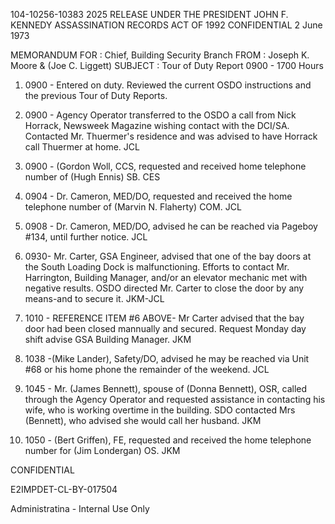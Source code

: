 104-10256-10383 2025 RELEASE UNDER THE PRESIDENT JOHN F. KENNEDY ASSASSINATION RECORDS ACT OF 1992
CONFIDENTIAL 2 June 1973

MEMORANDUM FOR : Chief, Building Security Branch
FROM : Joseph K. Moore & (Joe C. Liggett)
SUBJECT : Tour of Duty Report 0900 - 1700 Hours

1. 0900 - Entered on duty. Reviewed the current OSDO instructions and the previous Tour of Duty Reports.

2. 0900 - Agency Operator transferred to the OSDO a call from Nick Horrack, Newsweek Magazine wishing contact with the DCI/SA. Contacted Mr. Thuermer's residence and was advised to have Horrack call Thuermer at home. JCL

3. 0900 - (Gordon Woll, CCS, requested and received home telephone number of
 (Hugh Ennis) SB. CES

4. 0904 - Dr. Cameron, MED/DO, requested and received the home telephone number of (Marvin N. Flaherty) COM. JCL

5. 0908 - Dr. Cameron, MED/DO, advised he can be reached via Pageboy #134, until further notice. JCL

6. 0930- Mr. Carter, GSA Engineer, advised that one of the bay doors at the South Loading Dock is malfunctioning. Efforts to contact Mr. Harrington, Building Manager, and/or an elevator mechanic met with negative results. OSDO directed Mr. Carter to close the door by any means-and to secure it. JKM-JCL

7. 1010 - REFERENCE ITEM #6 ABOVE- Mr Carter advised that the bay door had been closed mannually and secured. Request Monday day shift advise GSA Building Manager. JKM

8. 1038 -(Mike Lander), Safety/DO, advised he may be reached via Unit #68 or his home phone the remainder of the weekend. JCL

9. 1045 - Mr. (James Bennett), spouse of (Donna Bennett), OSR, called through the Agency Operator and requested assistance in contacting his wife, who is working overtime in the building. SDO contacted Mrs (Bennett), who advised she would call her husband. JKM

10. 1050 - (Bert Griffen), FE, requested and received the home telephone number for (Jim Londergan) OS. JKM

CONFIDENTIAL

E2IMPDET-CL-BY-017504

Administratina - Internal Use Only
